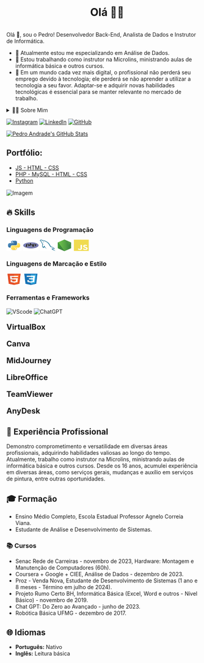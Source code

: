 <!-- Título -->
<div id="user-content-toc">
  <ul align="center">
    <summary><h1 style="display: inline-block">Olá 🙌🏼 </h1></summary>
</div>

<!-- Apresentação -->
<p>
  Olá 👋, sou o Pedro! Desenvolvedor Back-End, Analista de Dados e Instrutor de Informática.

   - 🌱 Atualmente estou me especializando em Análise de Dados.
   - 🔭 Estou trabalhando como instrutor na Microlins, ministrando aulas de informática básica e outros cursos.
   - 🌟 Em um mundo cada vez mais digital, o profissional não perderá seu emprego devido à tecnologia; ele perderá se não aprender a utilizar a tecnologia a seu favor. Adaptar-se e adquirir novas habilidades tecnológicas é essencial para se manter relevante no mercado de trabalho.
</p>

<!-- Sobre Mim (Dropdown) -->
<details>
  <summary>👨‍💻 Sobre Mim</summary>
  <p>
    - ⚡ Sou apaixonado por leitura, seja mangá, quadrinhos, filmes ou jogos. Acredito que nossos interesses pessoais ampliam nossa visão de mundo e aprimoram nossa capacidade de resolver problemas de forma criativa.
  </p>
  <p>- 🛠️ Como cofundador da MPsolutions-br, estou empenhado em transformar a educação e os serviços de desenvolvimento de software. Nossa startup se dedica a oferecer soluções educacionais personalizadas e serviços de desenvolvimento de software que atendem às necessidades únicas de cada cliente.
  </p>
</details>


<!-- Links Sociais -->
[![Instagram](https://img.shields.io/badge/Instagram-E4405F?style=for-the-badge&logo=instagram&logoColor=white)](https://www.instagram.com/pedroandradesales/)
[![LinkedIn](https://img.shields.io/badge/LinkedIn-0077B5?style=for-the-badge&logo=linkedin&logoColor=white)](https://www.linkedin.com/in/pedro-andrade-914795223/)
[![GitHub](https://img.shields.io/badge/GitHub-100000?style=for-the-badge&logo=github&logoColor=white)](https://github.com/Pedroandradeproj)

<!-- GitHub Stats -->
[![Pedro Andrade's GitHub Stats](https://github-readme-stats.vercel.app/api?username=Pedroandradeproj&show_icons=true&theme=radical)](https://github.com/Pedroandradeproj/github-readme-stats)

<!-- Portfólio -->
## Portfólio:
- [JS - HTML - CSS](https://github.com/Pedroandradeproj/front-end)
- [PHP - MySQL - HTML - CSS](https://github.com/Pedroandradeproj/PHP)
- [Python](https://github.com/Pedroandradeproj/python.wiki.pedro)

<!-- GIF -->
<p align="left">
  <img align="center" src="https://pixabay.com/gifs/get/gba884e3226603b7e2ef4616a641df9f117d260d6172fdc4efa3a7ef515c10c864eede021c9402e478cb66389c21f1d04_256.gif" alt="Imagem">
</p>

## 🔥 Skills
<!-- Habilidades: Linguagens de Programação -->
<div style="flex-basis: 48%;">
  <h3>Linguagens de Programação</h3>
  <img align="center" alt="Python" height="30" width="40" src="https://raw.githubusercontent.com/devicons/devicon/master/icons/python/python-original.svg">
  <img align="center" alt="PHP" height="30" width="40" src="https://raw.githubusercontent.com/devicons/devicon/master/icons/php/php-original.svg">
  <img align="center" alt="MySQL" height="30" width="40" src="https://raw.githubusercontent.com/devicons/devicon/master/icons/mysql/mysql-original.svg">
  <img align="center" alt="Node.js" height="30" width="40" src="https://raw.githubusercontent.com/devicons/devicon/master/icons/nodejs/nodejs-original.svg">
  <img align="center" alt="JavaScript" height="30" width="40" src="https://raw.githubusercontent.com/devicons/devicon/master/icons/javascript/javascript-plain.svg">
</div>

<!-- Habilidades: Linguagens de Marcação e Estilo -->
<div style="flex-basis: 48%;">
  <h3>Linguagens de Marcação e Estilo</h3>
  <img align="center" alt="HTML" height="30" width="40" src="https://raw.githubusercontent.com/devicons/devicon/master/icons/html5/html5-original.svg">
  <img align="center" alt="CSS" height="30" width="40" src="https://raw.githubusercontent.com/devicons/devicon/master/icons/css3/css3-original.svg">
</div>

<!-- Ferramentas e Frameworks -->
<div style="flex-basis: 48%;">
  <h3>Ferramentas e Frameworks</h3>
  <img align="center" alt="VScode" height="30" width="40" src="https://cdn.jsdelivr.net/gh/devicons/devicon/icons/vscode/vscode-original.svg">
  <img align="center" alt="ChatGPT" height="30" width="40" src="https://upload.wikimedia.org/wikipedia/commons/0/04/ChatGPT_logo.svg">
  <p style="font-size: 20px; font-weight: bold;">VirtualBox</p>
  <p style="font-size: 20px; font-weight: bold;">Canva</p>
  <p style="font-size: 20px; font-weight: bold;">MidJourney</p>
  <p style="font-size: 20px; font-weight: bold;">LibreOffice</p>
  <p style="font-size: 20px; font-weight: bold;">TeamViewer</p>
  <p style="font-size: 20px; font-weight: bold;">AnyDesk</p>
</div>

## 💼 Experiência Profissional
Demonstro comprometimento e versatilidade em diversas áreas profissionais, adquirindo habilidades valiosas ao longo do tempo.
Atualmente, trabalho como instrutor na Microlins, ministrando aulas de informática básica e outros cursos. Desde os 16 anos, acumulei experiência em diversas áreas, como serviços gerais, mudanças e auxílio em serviços de pintura, entre outras oportunidades.

## 🎓 Formação
- Ensino Médio Completo, Escola Estadual Professor Agnelo Correia Viana.
- Estudante de Análise e Desenvolvimento de Sistemas.

### 📚 Cursos
- Senac Rede de Carreiras - novembro de 2023, Hardware: Montagem e Manutenção de Computadores (60h).
- Coursera + Google + CIEE, Análise de Dados - dezembro de 2023.
- Proz - Venda Nova, Estudante de Desenvolvimento de Sistemas (1 ano e 8 meses - Término em julho de 2024).
- Projeto Rumo Certo BH, Informática Básica (Excel, Word e outros - Nível Básico) - novembro de 2019.
- Chat GPT: Do Zero ao Avançado - junho de 2023.
- Robótica Básica UFMG - dezembro de 2017.

## 🌐 Idiomas
- **Português:** Nativo
- **Inglês:** Leitura básica
